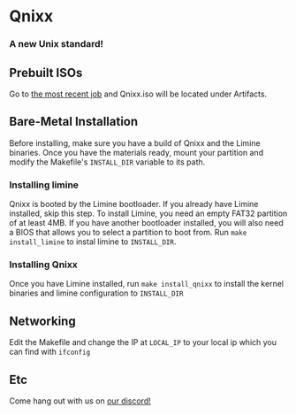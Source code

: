 # Qnixx
### A new Unix standard!

## Prebuilt ISOs
Go to [the most recent job](https://github.com/Qnixx/src/actions) and Qnixx.iso will be located under Artifacts.

## Bare-Metal Installation
Before installing, make sure you have a build of Qnixx and the Limine binaries. Once you have the materials ready, mount your partition and modify the Makefile's `INSTALL_DIR` variable to its path.
### Installing limine
Qnixx is booted by the Limine bootloader. If you already have Limine installed, skip this step.
To install Limine, you need an empty FAT32 partition of at least 4MB. If you have another bootloader installed, you will also need a BIOS that allows you to select a partition to boot from. Run `make install_limine` to instal limine to `INSTALL_DIR`.
### Installing Qnixx
Once you have Limine installed, run `make install_qnixx` to install the kernel binaries and limine configuration to `INSTALL_DIR`

## Networking
Edit the Makefile and change the IP at ``LOCAL_IP`` to
your local ip which you can find with ``ifconfig``

## Etc
Come hang out with us on [our discord!](https://discord.gg/2rtRsbm4Am)
